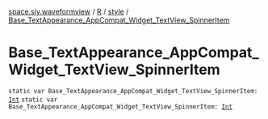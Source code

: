 [space.siy.waveformview](../../index.md) / [R](../index.md) / [style](index.md) / [Base_TextAppearance_AppCompat_Widget_TextView_SpinnerItem](./-base_-text-appearance_-app-compat_-widget_-text-view_-spinner-item.md)

# Base_TextAppearance_AppCompat_Widget_TextView_SpinnerItem

`static var Base_TextAppearance_AppCompat_Widget_TextView_SpinnerItem: `[`Int`](https://kotlinlang.org/api/latest/jvm/stdlib/kotlin/-int/index.html)
`static var Base_TextAppearance_AppCompat_Widget_TextView_SpinnerItem: `[`Int`](https://kotlinlang.org/api/latest/jvm/stdlib/kotlin/-int/index.html)